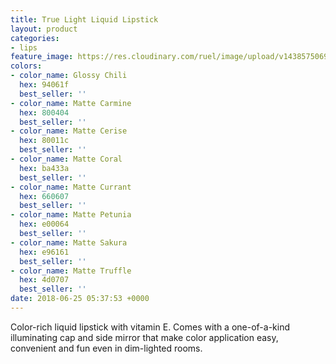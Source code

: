 ```yaml
---
title: True Light Liquid Lipstick
layout: product
categories:
- lips
feature_image: https://res.cloudinary.com/ruel/image/upload/v1438575069/fs/True_Light_PB246686.jpg
colors:
- color_name: Glossy Chili
  hex: 94061f
  best_seller: ''
- color_name: Matte Carmine
  hex: 800404
  best_seller: ''
- color_name: Matte Cerise
  hex: 80011c
  best_seller: ''
- color_name: Matte Coral
  hex: ba433a
  best_seller: ''
- color_name: Matte Currant
  hex: 660607
  best_seller: ''
- color_name: Matte Petunia
  hex: e00064
  best_seller: ''
- color_name: Matte Sakura
  hex: e96161
  best_seller: ''
- color_name: Matte Truffle
  hex: 4d0707
  best_seller: ''
date: 2018-06-25 05:37:53 +0000
---
```

Color-rich liquid lipstick with vitamin E. Comes with a one-of-a-kind illuminating cap and side mirror that make color application easy, convenient and fun even in dim-lighted rooms.
